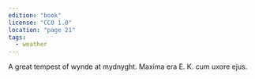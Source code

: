 ```yaml
---
edition: "book"
license: "CC0 1.0"
location: "page 21"
tags:
  - weather
---
```

A great tempest
of wynde at mydnyght. Maxima era E. K. cum uxore ejus.
